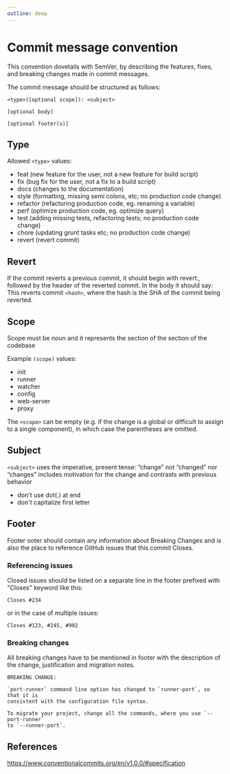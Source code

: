 ```yaml
---
outline: deep
---
```


# Commit message convention

This convention dovetails with SemVer, by describing the features, fixes, and breaking changes made in commit messages.

The commit message should be structured as follows:

```
<type>([optional scope]): <subject>

[optional body]

[optional footer(s)]
```

## Type

Allowed `<type>` values:

- feat (new feature for the user, not a new feature for build script)
- fix (bug fix for the user, not a fix to a build script)
- docs (changes to the documentation)
- style (formatting, missing semi colons, etc; no production code change)
- refactor (refactoring production code, eg. renaming a variable)
- perf (optimize production code, eg. optimize query)
- test (adding missing tests, refactoring tests; no production code change)
- chore (updating grunt tasks etc; no production code change)
- revert (revert commit)

## Revert

If the commit reverts a previous commit, it should begin with revert:, followed by the header of the reverted commit. In the body it should say: This reverts commit `<hash>`, where the hash is the SHA of the commit being reverted.

## Scope

Scope must be noun and it represents the section of the section of the codebase

Example `(scope)` values:
- init
- runner
- watcher
- config
- web-server
- proxy

The `<scope>` can be empty (e.g. if the change is a global or difficult to assign to a single component), in which case the parentheses are omitted.

## Subject

`<subject>` uses the imperative, present tense: “change” not “changed” nor “changes”
includes motivation for the change and contrasts with previous behavior

- don't use dot(.) at end
- don't capitalize first letter

## Footer

Footer ooter should contain any information about Breaking Changes and is also the place to reference GitHub issues that this commit Closes.


### Referencing issues

Closed issues should be listed on a separate line in the footer prefixed with "Closes" keyword like this:

```
Closes #234
```

or in the case of multiple issues:

```
Closes #123, #245, #992
```

### Breaking changes

All breaking changes have to be mentioned in footer with the description of the change, justification and migration notes.

```
BREAKING CHANGE:

`port-runner` command line option has changed to `runner-port`, so that it is
consistent with the configuration file syntax.

To migrate your project, change all the commands, where you use `--port-runner`
to `--runner-port`.
```

## References

https://www.conventionalcommits.org/en/v1.0.0/#specification
